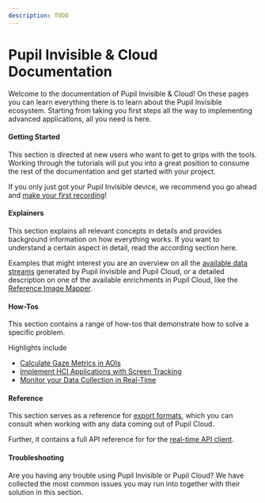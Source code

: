 ```yaml
---
description: TODO
---
```


# Pupil Invisible & Cloud Documentation
Welcome to the documentation of Pupil Invisible & Cloud! On these pages you can learn everything there is to learn about the Pupil Invisible ecosystem. Starting from taking you first steps all the way to implementing advanced applications, all you need is here.

#### Getting Started
This section is directed at new users who want to get to grips with the tools. Working through the tutorials will put you into a great position to consume the rest of the documentation and get started with your project.

If you only just got your Pupil Invisible device, we recommend you go ahead and [make your first recording](/invisible/getting-started/first-recording)!


#### Explainers
This section explains all relevant concepts in details and provides background information on how everything works. If you want to understand a certain aspect in detail, read the according section here.

Examples that might interest you are an overview on all the [available data streams](/invisible/explainers/data-streams) generated by Pupil Invisible and Pupil Cloud, or a detailed description on one of the available enrichments in Pupil Cloud, like the [Reference Image Mapper](/invisible/explainers/enrichments/#reference-image-mapper).


#### How-Tos
This section contains a range of how-tos that demonstrate how to solve a specific problem.

Highlights include
- [Calculate Gaze Metrics in AOIs](/invisible/how-tos/applications/gaze-metrics-in-aois/)
- [Implement HCI Applications with Screen Tracking](/invisible/how-tos/applications/implement-hci-applications-with-screen-tracking.md)
- [Monitor your Data Collection in Real-Time](/invisible/how-tos/tools/monitor-your-data-collection-in-real-time)


#### Reference
This section serves as a reference for [export formats](src/invisible/reference/export-formats.md), which you can consult when working with any data coming out of Pupil Cloud.

Further, it contains a full API reference for for the [real-time API client](src/invisible/reference/real-time-api.md).

#### Troubleshooting
Are you having any trouble using Pupil Invisible or Pupil Cloud? We have collected the most common issues you may run into together with their solution in this section.